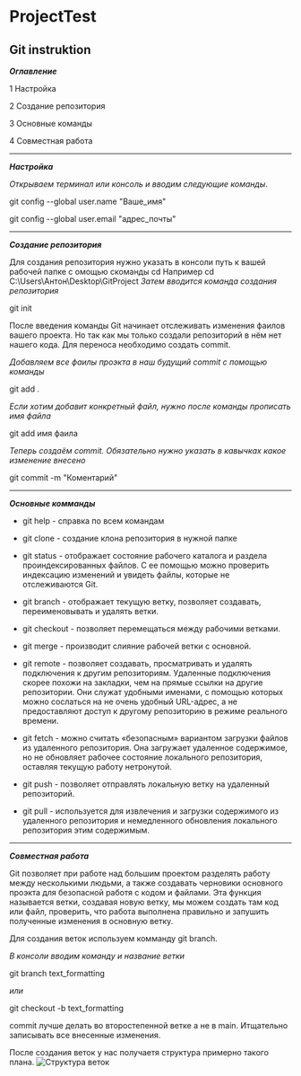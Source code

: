 # ProjectTest
## Git instruktion

*__Оглавление__*

1 Настройка

2 Создание репозитория

3 Основные команды

4 Совместная работа
____
*__Настройка__*

*Открываем терминал или консоль и вводим следующие команды*.

git config --global user.name "Ваше_имя"

git config --global user.email "адрес_почты"
___
*__Создание репозитория__*

Для создания репозитория нужно указать в консоли путь к вашей рабочей папке с омощью скоманды cd
Например cd C:\Users\Антон\Desktop\GitProject
*Затем вводится команда создания репозитория*

git init

После введения команды Git начинает отслеживать изменения фаилов вашего проекта. Но так как мы только создали репозиторий в нём нет нашего кода. Для переноса необходимо создать commit.

*Добавляем все фаилы проэкта в наш будущий commit  с помощью команды* 
 
git add .

*Если хотим добавит конкретный файл, нужно после команды прописать имя файла*

git add имя фаила

*Теперь создаём commit. Обязательно нужно указать в кавычках какое изменение внесено*

git commit -m "Коментарий"
___
*__Основные комманды__*

* git help - справка по всем командам 

* git clone - создание клона репозитория в нужной папке

* git status - отображает состояние рабочего каталога и раздела проиндексированных файлов. С ее помощью можно проверить индексацию изменений и увидеть файлы, которые не отслеживаются Git. 

* git branch - отображает текущую ветку, позволяет создавать, переименовывать и удалять ветки.

* git checkout - позволяет перемещаться между рабочими ветками.

* git merge - производит слияние рабочей ветки с основной.

* git remote - позволяет создавать, просматривать и удалять подключения к другим репозиториям. Удаленные подключения скорее похожи на закладки, чем на прямые ссылки на другие репозитории. Они служат удобными именами, с помощью которых можно сослаться на не очень удобный URL-адрес, а не предоставляют доступ к другому репозиторию в режиме реального времени.

* git fetch - можно считать «безопасным» вариантом загрузки файлов из удаленного репозитория. Она загружает удаленное содержимое, но не обновляет рабочее состояние локального репозитория, оставляя текущую работу нетронутой.

* git push - позволяет отправлять локальную ветку на удаленный репозиторий.

* git pull - используется для извлечения и загрузки содержимого из удаленного репозитория и немедленного обновления локального репозитория этим содержимым.
___
*__Совместная работа__*

Git позволяет при работе над большим проектом разделять работу между несколькими людьми, а также создавать черновики основного проэкта для безопасной работя с кодом и файлами.
Эта функция называется ветки, создавая новую ветку, мы можем создать там код или файл, проверить, что работа выполнена правильно и запушить полученные изменения в основную ветку. 

Для создания веток используем комманду git branch.

*В консоли вводим команду и название ветки*

git branch text_formatting

*или*

git checkout -b text_formatting

commit лучше делать во второстепенной ветке а не в main. Итщательно записывать все внесенные изменения.

После создания веток у нас получаетя структура примерно такого плана.
![Структура веток](C:\Users\Антон\Desktop\GitProject\ProjectTest\image.png)


